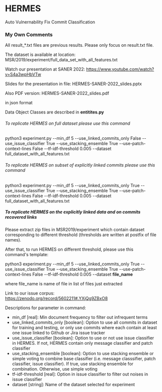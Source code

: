 # HERMES
Auto Vulnernability Fix Commit Classification

### My Own Comments
All result_*.txt files are previous results. Please only focus on result.txt file.

The dataset is available at location: MSR/2019/experiment/full_data_set_with_all_features.txt

Watch our presentation at SANER 2022: https://www.youtube.com/watch?v=S4a3wpHbVTw

Slides for the presentation in file: HERMES-SANER-2022_slides.pptx

Also PDF version: HERMES-SANER-2022_slides.pdf

in json format

Data Object Classes are described in **entitites.py**

###### To replicate HERMES on full dataset please use this command
python3 experiment.py --min_df 5 --use_linked_commits_only False --use_issue_classifier True --use_stacking_ensemble True --use-patch-context-lines False --tf-idf-threshold 0.005 --dataset full_dataset_with_all_features.txt

###### To replicate HERMES on subset of explicitly linked commits please use this command
python3 experiment.py --min_df 5 --use_linked_commits_only True --use_issue_classifier True --use_stacking_ensemble True --use-patch-context-lines False --tf-idf-threshold 0.005 --dataset full_dataset_with_all_features.txt

##### To replicate HERMES on the explicitly linked data and on commits recovered links

Please extract zip files in MSR2019/experiment which contain dataset corresponding to different threshold (thresholds are written at postfix of file names).

After that, to run HERMES on different threshold, please use this command's template:

python3 experiment.py --min_df 5 --use_linked_commits_only True --use_issue_classifier True --use_stacking_ensemble True --use-patch-context-lines False --tf-idf-threshold 0.005 --dataset **file_name**

where file_name is name of file in list of files just extracted

Link to our issue corpus: https://zenodo.org/record/5602211#.YXjQg9ZBxO8

Descriptions for parameter in command:
- min_df [real]: Min document frequency to filter out infrequent terms
- use_linked_commits_only [boolean]: Option to use all commits in dataset for training and testing, or only use commits where each contain at least one issue linked to Github or Jira issue tracker
- use_issue_classifier [boolean]: Option to use or not use issue classifier in HERMES. If not, HERMES contain only message classifier and patch classifier
- use_stacking_ensemble [boolean]: Option to use stacking ensemble or simple voting to combine base classifier (i.e. message classsifier, patch classifier, issue classifier). If true, use stacking ensemble for combination. Otherwise, use simple voting
- tf-idf-threshold [real]: Option in issue classifier to filter out noises in issue classifier
- dataset [string]: Name of the dataset selected for experiment
